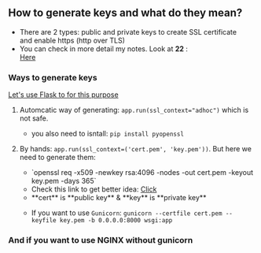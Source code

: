 <h2>How to generate keys and what do they mean?</h2>

- There are 2 types: public and private keys to create SSL certificate<br>
	and enable https (http over TLS)
- You can check in more detail my notes. Look at **22** :<br>
	<a href="git@github.com:SleeplessChallenger/SystemsExpert.git">Here</a>

<h3>Ways to generate keys</h3>

<ins>Let's use Flask to for this purpose</ins>

1. Automcatic way of generating: `app.run(ssl_context="adhoc")` which is not safe.
	- you also need to isntall: `pip install pyopenssl`

2. By hands: `app.run(ssl_context=('cert.pem', 'key.pem'))`. But here we need to generate them:
	<ul>
		<li>`openssl req -x509 -newkey rsa:4096 -nodes -out cert.pem -keyout key.pem -days 365`</li>
		<li>Check this link to get better idea: <a href="https://www.digicert.com/kb/ssl-support/openssl-quick-reference-guide.htm">Click</a>
		<li> **cert** is **public key** & **key** is **private key**

3. If you want to use `Gunicorn`: `gunicorn --certfile cert.pem --keyfile key.pem -b 0.0.0.0:8000 wsgi:app`

<h3>And if you want to use NGINX without gunicorn</h3>





